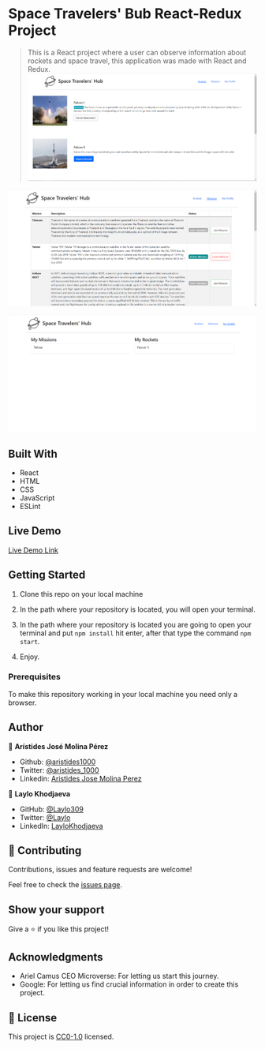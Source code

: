 # Space Travelers' Bub React-Redux Project

> This is a React project where a user can observe information about rockets and space travel, this application was made with React and Redux.
![screenshot1](./screenshots/Screenshot_2.png)

![screenshot2](./screenshots/Screenshot_3.png)

![screenshot3](./screenshots/Screenshot_4.png)

## Built With

- React
- HTML
- CSS
- JavaScript
- ESLint

## Live Demo

[Live Demo Link](https://pedantic-villani-10de7b.netlify.app)

## Getting Started
1. Clone this repo on your local machine

2. In the path where your repository is located, you will open your terminal.

3. In the path where your repository is located you are going to open your terminal and put ```npm install``` hit enter, after that type the command ```npm start```.

4. Enjoy.

### Prerequisites
To make this repository working in your local machine you need only a browser.

## Author

👤 **Arístides José Molina Pérez**

- Github: [@aristides1000](https://github.com/aristides1000)
- Twitter: [@aristides_1000](https://twitter.com/aristides_1000)
- Linkedin: [Aristides Jose Molina Perez](https://www.linkedin.com/in/aristides-molina/)

👤 **Laylo Khodjaeva**

- GitHub: [@Laylo309](https://github.com/Laylo309)
- Twitter: [@Laylo](https://twitter.com/home?lang=en)
- LinkedIn: [LayloKhodjaeva](https://www.linkedin.com/in/laylo-khodjaeva-05a972207/)

## 🤝 Contributing

Contributions, issues and feature requests are welcome!

Feel free to check the [issues page](https://github.com/aristides1000/space-travelers-hub-react-redux/issues).

## Show your support

Give a ⭐️ if you like this project!

## Acknowledgments

- Ariel Camus CEO Microverse: For letting us start this journey.
- Google: For letting us find crucial information in order to create this project.

## 📝 License

This project is [CC0-1.0](LICENSE) licensed.